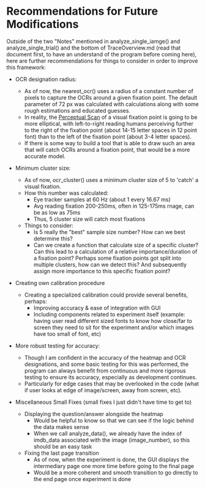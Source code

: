 # Recommendations for Future Modifications

Outside of the two "Notes" mentioned in analyze_single_iamge() and analyze_single_trial() and the bottom of TraceOverview.md (read that document first, to have an understand of the program before coming here), here are further recommendations for things to consider in order to improve this framework:

- OCR designation radius:
    - As of now, the nearest_ocr() uses a radius of a constant number of pixels to capture the OCRs around a given fixation point. The default parameter of 72 px was calculated with calculations along with some rough estimations and educated guesses.
    - In reality, the [Perceptual Scan](https://www.researchgate.net/publication/49694262_Eye_movements_the_perceptual_span_and_reading_speed) of a visual fixation point is going to be more elliptical, with left-to-right reading humans perceiving further to the right of the fixation point (about 14-15 letter spaces in 12 point font) than to the left of the fixation point (about 3-4 letter spaces).
    - If there is some way to build a tool that is able to draw such an area that will catch OCRs around a fixation point, that would be a more accurate model.
      
- Minimum cluster size:
    - As of now, ocr_cluster() uses a minimum cluster size of 5 to 'catch' a visual fixation.
    - How this number was calculated:
        - Eye tracker samples at 60 Hz (about 1 every 16.67 ms)
        - Avg reading fixation 200-250ms, often in 125-175ms rnage, can be as low as 75ms
        - Thus, 5 cluster size will catch most fixations
    - Things to consider:
        - Is 5 really the "best" sample size number? How can we best determine this?
        - Can we create a function that calculate size of a specific cluster? Can this lead to a calculation of a relative importance/duration of a fixation point? Perhaps some fixation points got split into multiple clusters, how can we detect this? And subsequently assign more importance to this specific fixation point?
          
- Creating own calibration procedure
    - Creating a specialized calibration could provide several benefits, perhaps:
        - Improving accuracy & ease of integration with GUI
        - Including components related to experiment itself (example: having user read different sized fonts to know how close/far to screen they need to sit for the experiment and/or which images have too small of font, etc)
          
- More robust testing for accuracy:
    - Though I am confident in the accuracy of the heatmap and OCR designations, and some basic testing for this was performed, the program can always benefit from continuous and more rigorous testing to ensure its accuracy, especially as development continues.
    - Particularly for edge cases that may be overlooked in the code (what if user looks at edge of image/screen, away from screen, etc).

- Miscellaneous Small Fixes (small fixes I just didn't have time to get to)
    - Displaying the question/answer alongside the heatmap
        - Would be helpful to know so that we can see if the logic behind the data makes sense
        - When we call analyze_data(), we already have the index of imdb_data associated with the image (image_number), so this should be an easy task
    - Fixing the last page transition
        - As of now, when the experiment is done, the GUI displays the intermediary page one more time before going to the final page
        - Would be a more coherent and smooth transition to go directly to the end page once experiment is done
